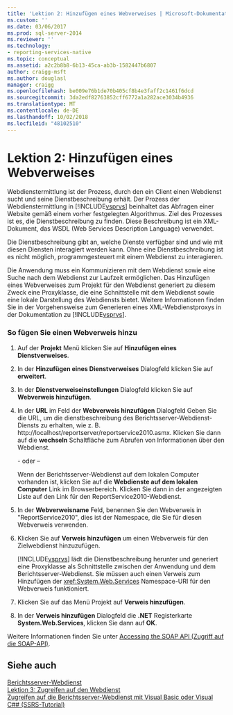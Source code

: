 ```yaml
---
title: 'Lektion 2: Hinzufügen eines Webverweises | Microsoft-Dokumentation'
ms.custom: ''
ms.date: 03/06/2017
ms.prod: sql-server-2014
ms.reviewer: ''
ms.technology:
- reporting-services-native
ms.topic: conceptual
ms.assetid: a2c2b8b8-6b13-45ca-ab3b-1582447b6807
author: craigg-msft
ms.author: douglasl
manager: craigg
ms.openlocfilehash: be009e76b1de70b405cf8b4e3faff2c1461f6dcd
ms.sourcegitcommit: 3da2edf82763852cff6772a1a282ace3034b4936
ms.translationtype: MT
ms.contentlocale: de-DE
ms.lasthandoff: 10/02/2018
ms.locfileid: "48102510"
---
```

# <a name="lesson-2-adding-a-web-reference"></a>Lektion 2: Hinzufügen eines Webverweises
  Webdienstermittlung ist der Prozess, durch den ein Client einen Webdienst sucht und seine Dienstbeschreibung erhält. Der Prozess der Webdienstermittlung in [!INCLUDE[vsprvs](../includes/vsprvs-md.md)] beinhaltet das Abfragen einer Website gemäß einem vorher festgelegten Algorithmus. Ziel des Prozesses ist es, die Dienstbeschreibung zu finden. Diese Beschreibung ist ein XML-Dokument, das WSDL (Web Services Description Language) verwendet.  
  
 Die Dienstbeschreibung gibt an, welche Dienste verfügbar sind und wie mit diesen Diensten interagiert werden kann. Ohne eine Dienstbeschreibung ist es nicht möglich, programmgesteuert mit einem Webdienst zu interagieren.  
  
 Die Anwendung muss ein Kommunizieren mit dem Webdienst sowie eine Suche nach dem Webdienst zur Laufzeit ermöglichen. Das Hinzufügen eines Webverweises zum Projekt für den Webdienst generiert zu diesem Zweck eine Proxyklasse, die eine Schnittstelle mit dem Webdienst sowie eine lokale Darstellung des Webdiensts bietet. Weitere Informationen finden Sie in der Vorgehensweise zum Generieren eines XML-Webdienstproxys in der Dokumentation zu [!INCLUDE[vsprvs](../includes/vsprvs-md.md)].  
  
### <a name="to-add-a-web-reference"></a>So fügen Sie einen Webverweis hinzu  
  
1.  Auf der **Projekt** Menü klicken Sie auf **Hinzufügen eines Dienstverweises**.  
  
2.  In der **Hinzufügen eines Dienstverweises** Dialogfeld klicken Sie auf **erweitert**.  
  
3.  In der **Dienstverweiseinstellungen** Dialogfeld klicken Sie auf **Webverweis hinzufügen**.  
  
4.  In der **URL** im Feld der **Webverweis hinzufügen** Dialogfeld Geben Sie die URL, um die dienstbeschreibung des Berichtsserver-Webdienst-Diensts zu erhalten, wie z. B. http://localhost/reportserver/reportservice2010.asmx. Klicken Sie dann auf die **wechseln** Schaltfläche zum Abrufen von Informationen über den Webdienst.  
  
     \- oder –  
  
     Wenn der Berichtsserver-Webdienst auf dem lokalen Computer vorhanden ist, klicken Sie auf die **Webdienste auf dem lokalen Computer** Link im Browserbereich. Klicken Sie dann in der angezeigten Liste auf den Link für den ReportService2010-Webdienst.  
  
5.  In der **Webverweisname** Feld, benennen Sie den Webverweis in "ReportService2010", dies ist der Namespace, die Sie für diesen Webverweis verwenden.  
  
6.  Klicken Sie auf **Verweis hinzufügen** um einen Webverweis für den Zielwebdienst hinzuzufügen.  
  
     [!INCLUDE[vsprvs](../includes/vsprvs-md.md)] lädt die Dienstbeschreibung herunter und generiert eine Proxyklasse als Schnittstelle zwischen der Anwendung und dem Berichtsserver-Webdienst. Sie müssen auch einen Verweis zum Hinzufügen der <xref:System.Web.Services> Namespace-URI für den Webverweis funktioniert.  
  
7.  Klicken Sie auf das Menü Projekt auf **Verweis hinzufügen**.  
  
8.  In der **Verweis hinzufügen** Dialogfeld die **.NET** Registerkarte **System.Web.Services**, klicken Sie dann auf **OK**.  
  
 Weitere Informationen finden Sie unter [Accessing the SOAP API (Zugriff auf die SOAP-API)](../reporting-services/report-server-web-service/accessing-the-soap-api.md).  
  
## <a name="see-also"></a>Siehe auch  
 [Berichtsserver-Webdienst](../reporting-services/report-server-web-service/report-server-web-service.md)   
 [Lektion 3: Zugreifen auf den Webdienst](../../2014/tutorials/lesson-3-accessing-the-web-service.md)   
 [Zugreifen auf die Berichtsserver-Webdienst mit Visual Basic oder Visual C#&#35; &#40;SSRS-Tutorial&#41;](../../2014/tutorials/access-report-server-web-service-vb-vcsharp-ssrs-tutorial.md)  
  
  
